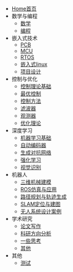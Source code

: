 * [Home首页](/)
* 数学与编程
  * [数学](01数学与编程/01数学首页.md)
  * [编程](01数学与编程/02编程首页.md)
* 嵌入式技术
  * [PCB](02嵌入式技术/01PCB首页.md)
  * [MCU](02嵌入式技术/02MCU首页.md)
  * [RTOS](02嵌入式技术/03RTOS首页.md)
  * [嵌入式linux](02嵌入式技术/04嵌入式linux首页.md)
  * [项目设计](02嵌入式技术/05项目设计首页.md)
* 控制与优化
  * [控制理论基础](03控制与优化/01经典控制首页.md)
  * [最优控制](03控制与优化/03最优控制首页.md)
  * [控制方法](03控制与优化/04控制方法首页.md)
  * [滤波器](03控制与优化/05滤波器首页.md)
  * [观测器](03控制与优化/06观测器首页.md)
  * [优化理论](03控制与优化/07优化理论首页.md)
* 深度学习
  * [机器学习基础](04深度学习/01机器学习基础首页.md)
  * [自动编码器](04深度学习/02自动编码器首页.md)
  * [生成对抗网络](04深度学习/03生成对抗网络首页.md)
  * [强化学习](04深度学习/04强化学习首页.md)
  * [视觉识别](04深度学习/05视觉识别首页.md)
* 机器人
  * [三维机械建模](06机器人/01三维机械建模首页.md)
  * [ROS仿真与应用](06机器人/03ROS首页.md)
  * [路径规划与轨迹生成](06机器人/04路径规划首页.md)
  * [SLAM定位与建图](06机器人/05SLAM首页.md)
  * [无人系统设计案例](06机器人/07无人系统设计首页.md)
* 学术研究
  * [论文写作](07学术研究/01论文写作首页.md)
  * [科研方向分析](07学术研究/02科研方向分析首页.md)
  * [一些思考](07学术研究/07一些思考首页.md)
  * [其他](07学术研究/09其他首页.md)
* 其他
  - [测试](其他/测试文档.md)


